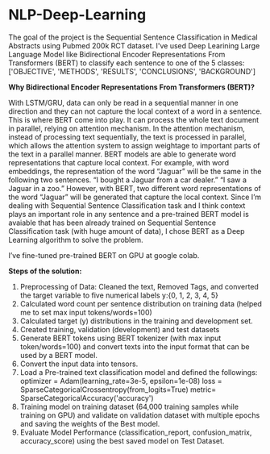 # NLP-Deep-Learning
The goal of the project is the Sequential Sentence Classification in Medical Abstracts using Pubmed 200k RCT dataset.
I've used Deep Learining Large Language Model like Bidirectional Encoder Representations From Transformers (BERT) to classify each sentence to one of the 5 classes: ['OBJECTIVE', 'METHODS', 'RESULTS', 'CONCLUSIONS', 'BACKGROUND']

**Why Bidirectional Encoder Representations From Transformers (BERT)?**

With LSTM/GRU, data can only be read in a sequential manner in one direction and they can not capture the local context of a word in a sentence. This is where BERT come into play. It can process the whole text document in parallel, relying on
attention mechanism. In the attention mechanism, instead of processing text sequentially, the text is
processed in parallel, which allows the attention system to assign weightage to important parts of the
text in a parallel manner.
BERT models are able to generate word representations that capture local context.
For example, with word embeddings, the representation of the word “Jaguar” will be the same in the
following two sentences.
“I bought a Jaguar from a car dealer.” “I saw a Jaguar in a zoo.”
However, with BERT, two different word representations of the word “Jaguar” will be generated that
capture the local context.
Since I’m dealing with Sequential Sentence Classification task and I think context plays an important
role in any sentence and a pre-trained BERT model is avaiable that has been already trained on
Sequential Sentence Classification task (with huge amount of data), I chose BERT as a Deep Learning
algorithm to solve the problem.

I’ve fine-tuned pre-trained BERT on GPU at google colab.

**Steps of the solution:**
1. Preprocessing of Data: Cleaned the text, Removed Tags, and converted the target variable to
 five numerical labels y:{0, 1, 2, 3, 4, 5}
2. Calculated word count per sentence distribution on training data (helped me to set max
input tokens/words=100)
3. Calculated target (y) distributions in the training and development set.
4. Created training, validation (development) and test datasets
5. Generate BERT tokens using BERT tokenizer (with max input token/words=100) and convert texts
into the input format that can be used by a BERT model.
7. Convert the input data into tensors.
8. Load a Pre-trained text classification model and defined the followings:
optimizer = Adam(learning_rate=3e-5, epsilon=1e-08)
loss = SparseCategoricalCrossentropy(from_logits=True)
metric= SparseCategoricalAccuracy('accuracy')
9. Training model on training dataset (64,000 training samples while training on GPU) and validate on validation dataset with multiple epochs and
saving the weights of the Best model.
10. Evaluate Model Performance (classification_report, confusion_matrix, accuracy_score) using
the best saved model on Test Dataset.

